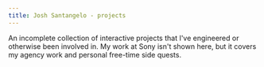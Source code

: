```yaml
---
title: Josh Santangelo - projects
---
```


An incomplete collection of interactive projects that I've engineered or otherwise been involved in. My work at Sony isn't shown here, but it covers my agency work and personal free-time side quests.
